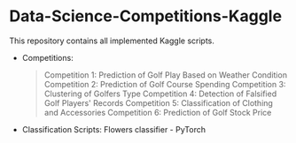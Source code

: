 # Data-Science-Competitions-Kaggle

This repository contains all implemented Kaggle scripts.

* Competitions:
  > Competition 1: Prediction of Golf Play Based on Weather Condition
  Competition 2: Prediction of Golf Course Spending
  Competition 3: Clustering of Golfers Type
  Competition 4: Detection of Falsified Golf Players' Records
  Competition 5: Classification of Clothing and Accessories
  Competition 6: Prediction of Golf Stock Price

* Classification Scripts:
  Flowers classifier - PyTorch
